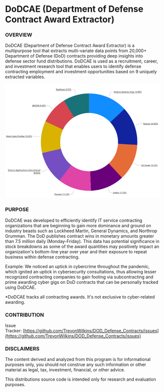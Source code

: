 # DoDCAE (Department of Defense Contract Award Extractor) 

### OVERVIEW
DoDCAE (Department of Defense Contract Award Extractor) is a multipurpose tool that extracts multi-variate data points from 20,000+ Department of Defense (DoD) contracts providing deep insights into defense sector fund distributions. DoDCAE is used as a recruitment, career, and investment research tool that enables users to identify defense contracting employment and investment opportunities based on 9 uniquely extracted variables.

<p align="center">
  <img src="https://github.com/TrevonWilkins/DoD-Contract-Award-Extractor/blob/main/examples/DoDCAE_BI.png" />
</p>

### PURPOSE
DoDCAE was developed to efficiently identify IT service contracting organizations that are beginning to gain more dominance and ground on industry beasts such as Lockheed Martin, General Dynamics, and Northrop Grumman. The DoD publishes contract wins in monetary amounts greater than 7.5 million daily (Monday-Friday). This data has potential significance in stock breakdowns as some of the award quantities may positively impact an organization's bottom-line year over year and their exposure to repeat business within defense contracting. 

Example: We noticed an uptick in cybercrime throughout the pandemic, which ignited an uptick in cybersecurity consultations, thus allowing lesser recognized contracting companies to gain footing via subcontracting and prime awarding cyber gigs on DoD contracts that can be personally tracked using DoDCAE.

*DoDCAE tracks all contracting awards. It's not exclusive to cyber-related awarding.

### CONTRIBUTION
Issue Tracker: [https://github.com/TrevonWilkins/DOD_Defense_Contracts/issues](https://github.com/TrevonWilkins/DOD_Defense_Contracts/issues)

### DISCLAIMERS
The content derived and analyzed from this program is for informational purposes only, you should not construe any such information or other material as legal, tax, investment, financial, or other advice.

This distributions source code is intended only for research and evaluation purposes.
